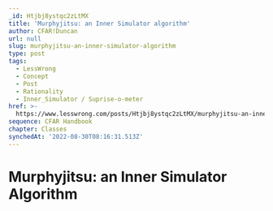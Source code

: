 ```yaml
---
_id: Htjbj8ystqc2zLtMX
title: 'Murphyjitsu: an Inner Simulator algorithm'
author: CFAR!Duncan
url: null
slug: murphyjitsu-an-inner-simulator-algorithm
type: post
tags:
  - LessWrong
  - Concept
  - Post
  - Rationality
  - Inner_Simulator / Suprise-o-meter
href: >-
  https://www.lesswrong.com/posts/Htjbj8ystqc2zLtMX/murphyjitsu-an-inner-simulator-algorithm
sequence: CFAR Handbook
chapter: Classes
synchedAt: '2022-08-30T08:16:31.513Z'
---
```


# Murphyjitsu: an Inner Simulator Algorithm
